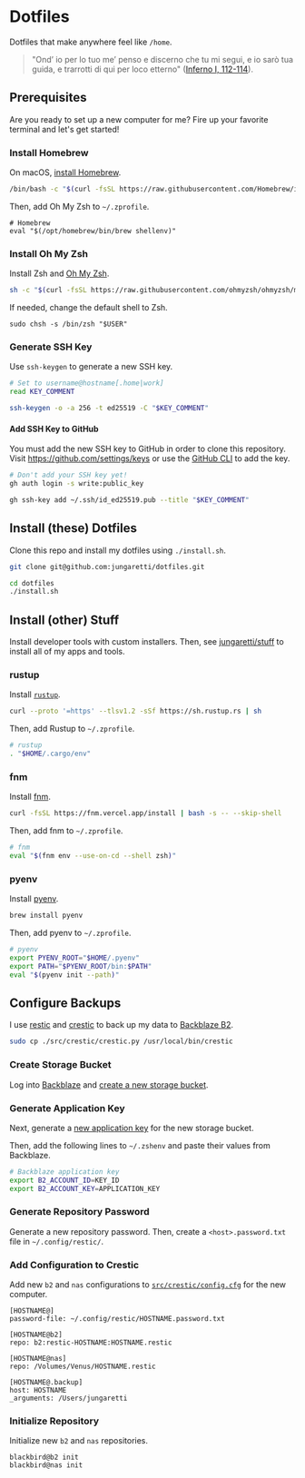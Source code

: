 # Dotfiles

Dotfiles that make anywhere feel like `/home`.

> "Ond’ io per lo tuo me’ penso e discerno che tu mi segui, e io sarò tua guida, e trarrotti di qui per loco etterno" ([Inferno I, 112-114](https://digitaldante.columbia.edu/dante/divine-comedy/inferno/inferno-1/)).

## Prerequisites

Are you ready to set up a new computer for me? Fire up your favorite terminal and let's get started!

### Install Homebrew

On macOS, [install Homebrew](https://brew.sh/).

```sh
/bin/bash -c "$(curl -fsSL https://raw.githubusercontent.com/Homebrew/install/HEAD/install.sh)"
```

Then, add Oh My Zsh to `~/.zprofile`.

```
# Homebrew
eval "$(/opt/homebrew/bin/brew shellenv)"
```

### Install Oh My Zsh

Install Zsh and [Oh My Zsh](https://ohmyz.sh/).

```sh
sh -c "$(curl -fsSL https://raw.githubusercontent.com/ohmyzsh/ohmyzsh/master/tools/install.sh)"
```

If needed, change the default shell to Zsh.

```
sudo chsh -s /bin/zsh "$USER"
```

### Generate SSH Key

Use `ssh-keygen` to generate a new SSH key.

```sh
# Set to username@hostname[.home|work]
read KEY_COMMENT

ssh-keygen -o -a 256 -t ed25519 -C "$KEY_COMMENT"
```

#### Add SSH Key to GitHub

You must add the new SSH key to GitHub in order to clone this repository. Visit https://github.com/settings/keys or use the [GitHub CLI](https://cli.github.com/manual/) to add the key.

```sh
# Don't add your SSH key yet!
gh auth login -s write:public_key

gh ssh-key add ~/.ssh/id_ed25519.pub --title "$KEY_COMMENT"
```

## Install (these) Dotfiles

Clone this repo and install my dotfiles using `./install.sh`.

```sh
git clone git@github.com:jungaretti/dotfiles.git

cd dotfiles
./install.sh
```

## Install (other) Stuff

Install developer tools with custom installers. Then, see [jungaretti/stuff](https://github.com/jungaretti/stuff) to install all of my apps and tools.

### rustup

Install [`rustup`](https://rustup.rs/).

```sh
curl --proto '=https' --tlsv1.2 -sSf https://sh.rustup.rs | sh
```

Then, add Rustup to `~/.zprofile`.

```sh
# rustup
. "$HOME/.cargo/env"
```

### fnm

Install [fnm](https://github.com/Schniz/fnm?tab=readme-ov-file#installation).

```sh
curl -fsSL https://fnm.vercel.app/install | bash -s -- --skip-shell
```

Then, add fnm to `~/.zprofile`.

```sh
# fnm
eval "$(fnm env --use-on-cd --shell zsh)"
```

### pyenv

Install [pyenv](https://github.com/pyenv/pyenv?tab=readme-ov-file#installation).

```sh
brew install pyenv
```

Then, add pyenv to `~/.zprofile`.

```sh
# pyenv
export PYENV_ROOT="$HOME/.pyenv"
export PATH="$PYENV_ROOT/bin:$PATH"
eval "$(pyenv init --path)"
```

## Configure Backups

I use [restic](https://github.com/restic/restic) and [crestic](https://github.com/nils-werner/crestic) to back up my data to [Backblaze B2](https://www.backblaze.com/b2/cloud-storage.html).

```sh
sudo cp ./src/crestic/crestic.py /usr/local/bin/crestic
```

### Create Storage Bucket

Log into [Backblaze](https://secure.backblaze.com/b2_buckets.htm) and [create a new storage bucket](https://www.backblaze.com/docs/cloud-storage-create-and-manage-buckets#create-a-bucket).

### Generate Application Key

Next, generate a [new application key](https://secure.backblaze.com/app_keys.htm) for the new storage bucket.

Then, add the following lines to `~/.zshenv` and paste their values from Backblaze.

```sh
# Backblaze application key
export B2_ACCOUNT_ID=KEY_ID
export B2_ACCOUNT_KEY=APPLICATION_KEY
```

### Generate Repository Password

Generate a new repository password. Then, create a `<host>.password.txt` file in `~/.config/restic/`.

### Add Configuration to Crestic

Add new `b2` and `nas` configurations to [`src/crestic/config.cfg`](src/crestic/config.cfg) for the new computer.

```
[HOSTNAME@]
password-file: ~/.config/restic/HOSTNAME.password.txt

[HOSTNAME@b2]
repo: b2:restic-HOSTNAME:HOSTNAME.restic

[HOSTNAME@nas]
repo: /Volumes/Venus/HOSTNAME.restic

[HOSTNAME@.backup]
host: HOSTNAME
_arguments: /Users/jungaretti
```

### Initialize Repository

Initialize new `b2` and `nas` repositories.

```
blackbird@b2 init
blackbird@nas init
```
